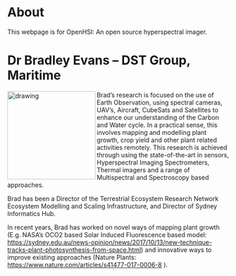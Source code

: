# About

This webpage is for OpenHSI: An open source hyperspectral imager.

# Dr Bradley Evans – DST Group, Maritime
<img src="https://www.cuava.com.au/wordpress/wp-content/uploads/bradevans.jpg" alt="drawing" width="200" align="left"/>

Brad’s research is focused on the use of Earth Observation, using spectral cameras, UAV’s, Aircraft, CubeSats and Satellites to enhance our understanding of the Carbon and Water cycle. In a practical sense, this involves mapping and modelling plant growth, crop yield and other plant related activities remotely. This research is achieved through using the state-of-the-art in sensors, Hyperspectral Imaging Spectrometers, Thermal imagers and a range of Multispectral and Spectroscopy based approaches.

Brad has been a Director of the Terrestrial Ecosystem Research Network Ecosystem Modelling and Scaling Infrastructure, and Director of Sydney Informatics Hub.

In recent years, Brad has worked on novel ways of mapping plant growth (E.g. NASA’s OCO2 based Solar Induced Fluorescence based model: https://sydney.edu.au/news-opinion/news/2017/10/13/new-technique-tracks-plant-photosynthesis-from-space.html) and innovative ways to improve existing approaches (Nature Plants: https://www.nature.com/articles/s41477-017-0006-8 ).

